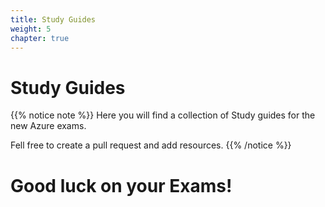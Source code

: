 ```yaml
---
title: Study Guides
weight: 5
chapter: true
---
```


# **Study Guides**

{{% notice note %}}
Here you will find a collection of Study guides for the new Azure exams.

Fell free to create a pull request and add resources.
{{% /notice %}}

# **Good luck on your Exams!** 